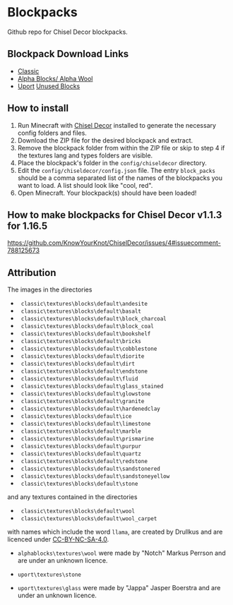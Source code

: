 # Blockpacks
Github repo for Chisel Decor blockpacks.

## Blockpack Download Links

* [Classic](https://github.com/KnowYourKnot/Blockpacks/releases/download/v1.0.0/classic.zip)
* [Alpha Blocks/ Alpha Wool](https://github.com/3prm3/Blockpacks/releases/download/ab1.0.0/alphablocks.zip)
* [Uport](https://github.com/3prm3/Blockpacks/releases/download/up1.0/uport.zip)
[Unused Blocks](https://github.com/3prm3/Blockpacks/releases/download/v.1.0.0/unused.zip)
## How to install
1. Run Minecraft with [Chisel Decor](https://github.com/KnowYourKnot/ChiselDecor/releases) installed to generate the necessary config folders and files.
2. Download the ZIP file for the desired blockpack and extract.
3. Remove the blockpack folder from within the ZIP file or skip to step 4 if the textures lang and types folders are visible.
4. Place the blockpack's folder in the `config/chiseldecor` directory.
5. Edit the `config/chiseldecor/config.json` file. The entry `block_packs` should be a comma separated list of the names of the  blockpacks you want to load. A list should look like "cool, red".
6. Open Minecraft. Your blockpack(s) should have been loaded!
## How to make blockpacks for Chisel Decor v1.1.3 for 1.16.5
https://github.com/KnowYourKnot/ChiselDecor/issues/4#issuecomment-788125673
## Attribution
The images in the directories

* ` classic\textures\blocks\default\andesite`
* ` classic\textures\blocks\default\basalt`
* ` classic\textures\blocks\default\block_charcoal`
* ` classic\textures\blocks\default\block_coal`
* ` classic\textures\blocks\default\bookshelf`
* ` classic\textures\blocks\default\bricks`
* ` classic\textures\blocks\default\cobblestone`
* ` classic\textures\blocks\default\diorite`
* ` classic\textures\blocks\default\dirt`
* ` classic\textures\blocks\default\endstone`
* ` classic\textures\blocks\default\fluid`
* ` classic\textures\blocks\default\glass_stained`
* ` classic\textures\blocks\default\glowstone`
* ` classic\textures\blocks\default\granite`
* ` classic\textures\blocks\default\hardenedclay`
* ` classic\textures\blocks\default\ice`
* ` classic\textures\blocks\default\limestone`
* ` classic\textures\blocks\default\marble`
* ` classic\textures\blocks\default\prismarine`
* ` classic\textures\blocks\default\purpur`
* ` classic\textures\blocks\default\quartz`
* ` classic\textures\blocks\default\redstone`
* ` classic\textures\blocks\default\sandstonered`
* ` classic\textures\blocks\default\sandstoneyellow`
* ` classic\textures\blocks\default\stone` 


and any textures contained in the directories

* ` classic\textures\blocks\default\wool`
* ` classic\textures\blocks\default\wool_carpet`

with names which include the word `llama`, are created by Drullkus and are licenced under [CC-BY-NC-SA-4.0](https://creativecommons.org/licenses/by-nc-sa/4.0/).

* `alphablocks\textures\wool`
were made by  "Notch" Markus Perrson and are under an unknown licence.

* `uport\textures\stone`
* `uport\textures\glass`
were made by  "Jappa" Jasper Boerstra and are under an unknown licence.




